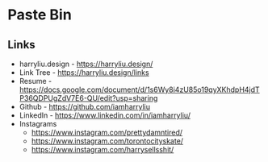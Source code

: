 # Paste Bin

## Links

- harryliu.design - https://harryliu.design/
- Link Tree - https://harryliu.design/links
- Resume - https://docs.google.com/document/d/1s6Wy8i4zU85o19qyXKhdpH4jdTP36QDPUgZdV7E6-QU/edit?usp=sharing
- Github - https://github.com/iamharryliu
- LinkedIn - https://www.linkedin.com/in/iamharryliu/
- Instagrams
  - https://www.instagram.com/prettydamntired/
  - https://www.instagram.com/torontocityskate/
  - https://www.instagram.com/harrysellsshit/
